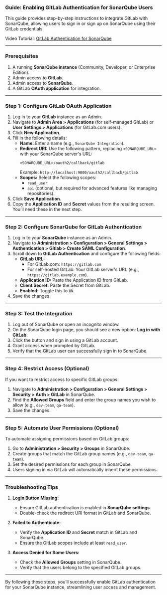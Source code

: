 ### Guide: Enabling GitLab Authentication for SonarQube Users

This guide provides step-by-step instructions to integrate GitLab with SonarQube, allowing users to sign in or sign up on SonarQube using their GitLab credentials.

Video Tutorial: [GitLab Authentication for SonarQube](https://www.youtube.com/watch?v=XX0ey4rRvms)

---

### Prerequisites

1. A running **SonarQube instance** (Community, Developer, or Enterprise Edition).
2. Admin access to **GitLab**.
3. Admin access to **SonarQube**.
4. A GitLab **OAuth application** for integration.

---

### Step 1: Configure GitLab OAuth Application

1. Log in to your **GitLab** instance as an Admin.
2. Navigate to **Admin Area > Applications** (for self-managed GitLab) or **User Settings > Applications** (for GitLab.com users).
3. Click **New Application**.
4. Fill in the following details:
   - **Name:** Enter a name (e.g., `SonarQube Integration`).
   - **Redirect URI:** Use the following pattern, replacing `<SONARQUBE_URL>` with your SonarQube server's URL:
     ```
     <SONARQUBE_URL>/oauth2/callback/gitlab
     ```
     Example: `http://localhost:9000/oauth2/callback/gitlab`
   - **Scopes:** Select the following scopes:
     - `read_user`
     - `api` (optional, but required for advanced features like managing repositories).
5. Click **Save Application**.
6. Copy the **Application ID** and **Secret** values from the resulting screen. You’ll need these in the next step.

---

### Step 2: Configure SonarQube for GitLab Authentication

1. Log in to your **SonarQube** instance as an Admin.
2. Navigate to **Administration > Configuration > General Settings > Authentication > Gitlab > Create SAML Configuration**.
3. Scroll down to **GitLab Authentication** and configure the following fields:
   - **GitLab URL:** 
     - For GitLab.com: `https://gitlab.com`
     - For self-hosted GitLab: Your GitLab server's URL (e.g., `https://gitlab.example.com`).
   - **Application ID:** Paste the Application ID from GitLab.
   - **Client Secret:** Paste the Secret from GitLab.
   - **Enabled:** Toggle this to `ON`.
4. Save the changes.

---

### Step 3: Test the Integration

1. Log out of SonarQube or open an incognito window.
2. On the SonarQube login page, you should see a new option: **Log in with GitLab**.
3. Click the button and sign in using a GitLab account.
4. Grant access when prompted by GitLab.
5. Verify that the GitLab user can successfully sign in to SonarQube.

---

### Step 4: Restrict Access (Optional)

If you want to restrict access to specific GitLab groups:

1. Navigate to **Administration > Configuration > General Settings > Security > Auth > GitLab** in SonarQube.
2. Find the **Allowed Groups** field and enter the group names you wish to allow (e.g., `dev-team`, `qa-team`).
3. Save the changes.

---

### Step 5: Automate User Permissions (Optional)

To automate assigning permissions based on GitLab groups:

1. Go to **Administration > Security > Groups** in SonarQube.
2. Create groups that match the GitLab group names (e.g., `dev-team`, `qa-team`).
3. Set the desired permissions for each group in SonarQube.
4. Users signing in via GitLab will automatically inherit these permissions.

---

### Troubleshooting Tips

1. **Login Button Missing:**
   - Ensure GitLab authentication is enabled in **SonarQube settings**.
   - Double-check the redirect URI format in GitLab and SonarQube.

2. **Failed to Authenticate:**
   - Verify the **Application ID** and **Secret** match in GitLab and SonarQube.
   - Ensure the GitLab scopes include at least `read_user`.

3. **Access Denied for Some Users:**
   - Check the **Allowed Groups** setting in SonarQube.
   - Verify that the users belong to the specified GitLab groups.

---

By following these steps, you’ll successfully enable GitLab authentication for your SonarQube instance, streamlining user access and management.
